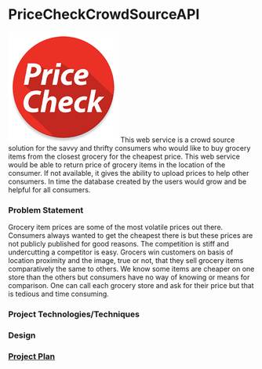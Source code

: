 # PriceCheckCrowdSourceAPI
![Image Only](DesignDocuments/images/pricecheck.png)
  This web service is a crowd source solution for the savvy and thrifty 
  consumers who would like to buy grocery items from the closest grocery for the
   cheapest price. This web service would be able to return price of grocery 
   items in the location of the consumer. If not available, it gives the ability to upload 
   prices to help other consumers. In time the database created by the users 
   would grow and be helpful for all consumers.

### Problem Statement
Grocery item prices are some of the most volatile prices out there. Consumers
 always wanted to get the cheapest there is but these prices are not publicly
  published for good reasons. The competition is stiff and undercutting a 
  competitor is easy. Grocers win customers on basis of location proximity and 
  the image, true or not, that they sell grocery items comparatively the same
   to others. We know some items are cheaper on one store than the others but 
  consumers have no way of knowing or means for comparison. One can call each
   grocery store and ask for their price but that is tedious and time consuming.  

### Project Technologies/Techniques 


### Design

### [Project Plan](project_plan.md)
